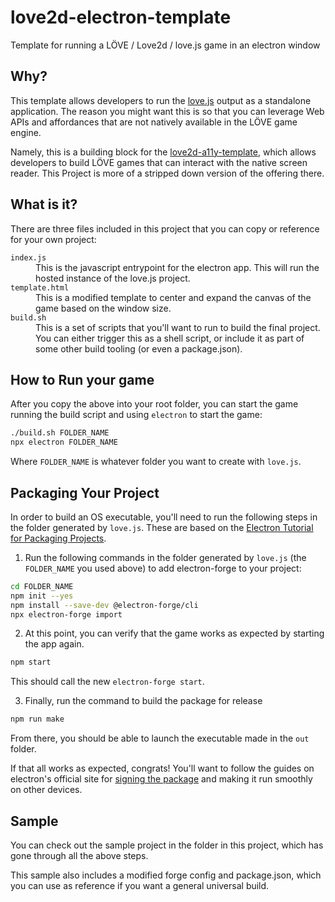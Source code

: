 # love2d-electron-template
Template for running a LÖVE / Love2d / love.js game in an electron window

## Why?

This template allows developers to run the [love.js](https://github.com/Davidobot/love.js) output as a standalone application. The reason you might want this is so that you can leverage Web APIs and affordances that are not natively available in the LÖVE game engine.

Namely, this is a building block for the [love2d-a11y-template](https://github.com/JRJurman/love2d-a11y-template), which allows developers to build LÖVE games that can interact with the native screen reader. This Project is more of a stripped down version of the offering there.

## What is it?

There are three files included in this project that you can copy or reference for your own project:

<dl>

<dt><code>index.js</code></dt>
<dd>This is the javascript entrypoint for the electron app. This will run the hosted instance of the love.js project.</dd>

<dt><code>template.html</code></dt>
<dd>This is a modified template to center and expand the canvas of the game based on the window size.</dd>

<dt><code>build.sh</code></dt>
<dd>This is a set of scripts that you'll want to run to build the final project. You can either trigger this as a shell script, or include it as part of some other build tooling (or even a package.json).</dd>

</dl>

## How to Run your game

After you copy the above into your root folder, you can start the game running the build script and using `electron` to start the game:

```sh
./build.sh FOLDER_NAME
npx electron FOLDER_NAME
```

Where `FOLDER_NAME` is whatever folder you want to create with `love.js`.

## Packaging Your Project

In order to build an OS executable, you'll need to run the following steps in the folder generated by `love.js`. These are based on the [Electron Tutorial for Packaging Projects](https://www.electronjs.org/docs/latest/tutorial/tutorial-packaging).

1. Run the following commands in the folder generated by `love.js` (the `FOLDER_NAME` you used above) to add electron-forge to your project:

```sh
cd FOLDER_NAME
npm init --yes
npm install --save-dev @electron-forge/cli
npx electron-forge import
```

2. At this point, you can verify that the game works as expected by starting the app again.

```sh
npm start
```

This should call the new `electron-forge start`.

3. Finally, run the command to build the package for release

```sh
npm run make
```

From there, you should be able to launch the executable made in the `out` folder.

If that all works as expected, congrats!
You'll want to follow the guides on electron's official site for [signing the package](https://www.electronjs.org/docs/latest/tutorial/tutorial-packaging#important-signing-your-code)
and making it run smoothly on other devices.

## Sample

You can check out the sample project in the folder in this project, which has gone through all the above steps.

This sample also includes a modified forge config and package.json, which you can use as reference if you want a general universal build.

